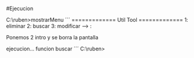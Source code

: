 
#Ejecucion 


C:\ruben>mostrarMenu
´´´
============= Util Tool =============
1: eliminar
2: buscar
3: modificar
--> :


Ponemos 2 intro y se borra la pantalla

ejecucion... funcion buscar
´´´
C:\ruben\>



